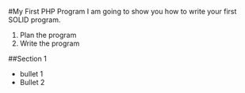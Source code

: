 #My First PHP Program
I am going to show you how to write your first SOLID program.

1.  Plan the program
2.  Write the program

##Section 1

* bullet 1
* Bullet 2